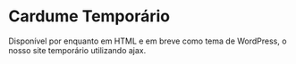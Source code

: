 Cardume Temporário
==================

Disponível por enquanto em HTML e em breve como tema de WordPress, o nosso site temporário utilizando ajax.
